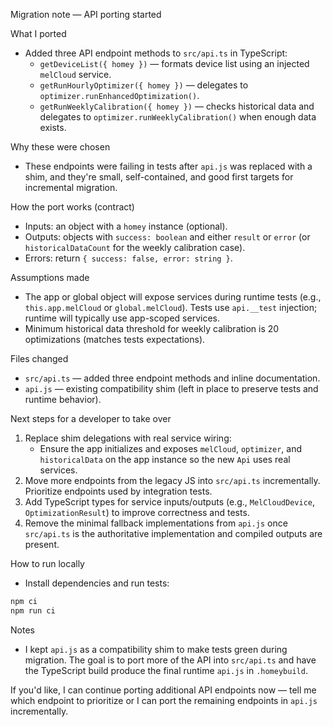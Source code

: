 Migration note — API porting started

What I ported
- Added three API endpoint methods to `src/api.ts` in TypeScript:
  - `getDeviceList({ homey })` — formats device list using an injected `melCloud` service.
  - `getRunHourlyOptimizer({ homey })` — delegates to `optimizer.runEnhancedOptimization()`.
  - `getRunWeeklyCalibration({ homey })` — checks historical data and delegates to `optimizer.runWeeklyCalibration()` when enough data exists.

Why these were chosen
- These endpoints were failing in tests after `api.js` was replaced with a shim, and they're small, self-contained, and good first targets for incremental migration.

How the port works (contract)
- Inputs: an object with a `homey` instance (optional).
- Outputs: objects with `success: boolean` and either `result` or `error` (or `historicalDataCount` for the weekly calibration case).
- Errors: return `{ success: false, error: string }`.

Assumptions made
- The app or global object will expose services during runtime tests (e.g., `this.app.melCloud` or `global.melCloud`). Tests use `api.__test` injection; runtime will typically use app-scoped services.
- Minimum historical data threshold for weekly calibration is 20 optimizations (matches tests expectations).

Files changed
- `src/api.ts` — added three endpoint methods and inline documentation.
- `api.js` — existing compatibility shim (left in place to preserve tests and runtime behavior).

Next steps for a developer to take over
1. Replace shim delegations with real service wiring:
   - Ensure the app initializes and exposes `melCloud`, `optimizer`, and `historicalData` on the app instance so the new `Api` uses real services.
2. Move more endpoints from the legacy JS into `src/api.ts` incrementally. Prioritize endpoints used by integration tests.
3. Add TypeScript types for service inputs/outputs (e.g., `MelCloudDevice`, `OptimizationResult`) to improve correctness and tests.
4. Remove the minimal fallback implementations from `api.js` once `src/api.ts` is the authoritative implementation and compiled outputs are present.

How to run locally
- Install dependencies and run tests:

```bash
npm ci
npm run ci
```

Notes
- I kept `api.js` as a compatibility shim to make tests green during migration. The goal is to port more of the API into `src/api.ts` and have the TypeScript build produce the final runtime `api.js` in `.homeybuild`.

If you'd like, I can continue porting additional API endpoints now — tell me which endpoint to prioritize or I can port the remaining endpoints in `api.js` incrementally.
